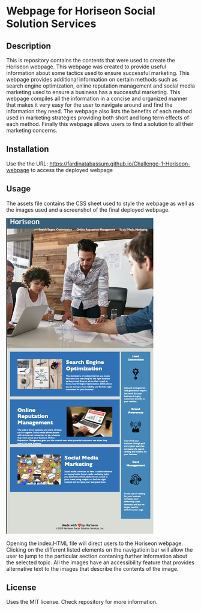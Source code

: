 # Webpage for Horiseon Social Solution Services

## Description
 
 This is repository contains the contents that were used to create the Horiseon webpage. This webpage was created to provide useful information about some tactics used to ensure successful marketing. This webpage provides additional information on certain methods such as search engine optimization, online reputation management and social media marketing used to ensure a business has a successful marketing. This webpage compiles all the information in a concise and organized manner that makes it very easy for the user to navigate around and find the information they need. The webpage also lists the benefits of each method used in marketing strategies providing both short and long term effects of each method. Finally this webpage allows users to find a solution to all their marketing concerns.

## Installation

Use the the URL: https://fardinatabassum.github.io/Challenge-1-Horiseon-webpage to access the deployed webpage

## Usage 

The assets file contains the CSS sheet used to style the webpage as well as the images used and a screenshot of the final deployed webpage.

![Challenge-1-Horiseon-webpage](assets/images/screenshot.png) 

Opening the index.HTML file will direct users to the Horiseon webpage. Clicking on the different listed elements on the navigatioin bar will allow the user to jump to the particular section contaning further information about the selected topic. All the images have an accessibility feature that provides alternative text to the images that describe the contents of the image.  


## License

Uses the MIT license. Check repository for more information.
